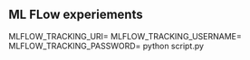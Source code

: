 ## ML FLow experiements

MLFLOW_TRACKING_URI=
MLFLOW_TRACKING_USERNAME=
MLFLOW_TRACKING_PASSWORD=
python script.py

